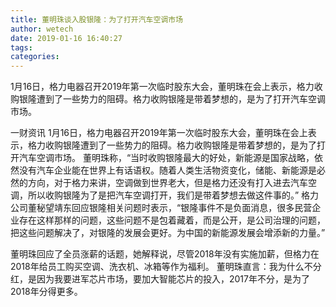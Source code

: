 ```yaml
---
title: 董明珠谈入股银隆：为了打开汽车空调市场
author: wetech
date: 2019-01-16 16:40:27
tags: 
categories: 
---
```

1月16日，格力电器召开2019年第一次临时股东大会，董明珠在会上表示，格力收购银隆遭到了一些势力的阻碍。格力收购银隆是带着梦想的，是为了打开汽车空调市场。
<!-- more -->
一财资讯
1月16日，格力电器召开2019年第一次临时股东大会，董明珠在会上表示，格力收购银隆遭到了一些势力的阻碍。格力收购银隆是带着梦想的，是为了打开汽车空调市场。
董明珠称，“当时收购银隆最大的好处，新能源是国家战略，依然没有汽车企业能在世界上有话语权。随着人类生活物资变化，储能、新能源是必然的方向，对于格力来讲，空调做到世界老大，但是格力还没有打入进去汽车空调，所以收购银隆为了是把汽车空调打开，我们是带着梦想去做这件事的。”
格力公司董秘望靖东回应银隆相关问题时表示，“银隆事件不是负面消息，很多民营企业存在这样那样的问题，这些问题不是包着藏着，而是公开，是公司治理的问题，把这些问题解决了，对银隆的发展会更好。为中国的新能源发展会增添新的力量。”
 
 
董明珠回应了全员涨薪的话题，她解释说，尽管2018年没有实施加薪，但格力在2018年给员工购买空调、洗衣机、冰箱等作为福利。
董明珠直言：我为什么不分红，是因为我要进军芯片市场，要加大智能芯片的投入，2017年不分，是为了2018年分得更多。
